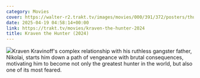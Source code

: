 ```yaml
---
category: Movies
cover: https://walter-r2.trakt.tv/images/movies/000/391/372/posters/thumb/953ae3347b.jpg.webp
date: 2025-04-19 04:58:14+00:00
link: https://trakt.tv/movies/kraven-the-hunter-2024
title: Kraven the Hunter (2024)
---
```


![](https://walter-r2.trakt.tv/images/movies/000/391/372/fanarts/thumb/abfe70ebf3.jpg)Kraven Kravinoff's complex relationship with his ruthless gangster father, Nikolai, starts him down a path of vengeance with brutal consequences, motivating him to become not only the greatest hunter in the world, but also one of its most feared.

